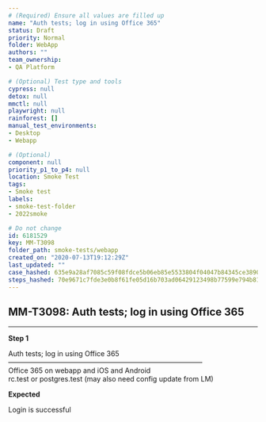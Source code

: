 ```yaml
---
# (Required) Ensure all values are filled up
name: "Auth tests; log in using Office 365"
status: Draft
priority: Normal
folder: WebApp
authors: ""
team_ownership: 
- QA Platform

# (Optional) Test type and tools
cypress: null
detox: null
mmctl: null
playwright: null
rainforest: []
manual_test_environments: 
- Desktop
- Webapp

# (Optional)
component: null
priority_p1_to_p4: null
location: Smoke Test
tags: 
- Smoke test
labels: 
- smoke-test-folder
- 2022smoke

# Do not change
id: 6181529
key: MM-T3098
folder_path: smoke-tests/webapp
created_on: "2020-07-13T19:12:29Z"
last_updated: ""
case_hashed: 635e9a28af7085c59f08fdce5b06eb85e5533804f04047b84345ce3890412e15f953bc333f0d369649331ba3b083db82
steps_hashed: 70e9671c7fde3e0b8f61fe05d16b703ad06429123498b77599e794b8150c2edc8fb7a782676f5ce1aa9959751895248b
---
```


## MM-T3098: Auth tests; log in using Office 365

---

**Step 1**

Auth tests; log in using Office 365\
————————————————————————————\
Office 365 on webapp and iOS and Android\
rc.test or postgres.test (may also need config update from LM)

**Expected**

Login is successful
